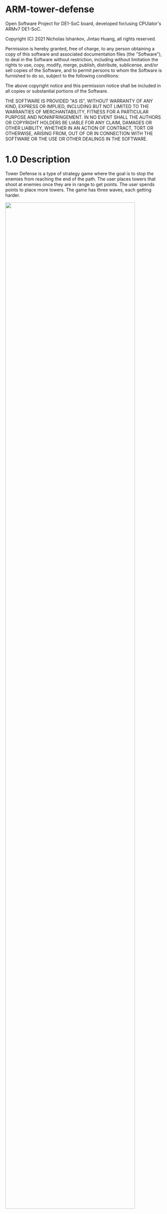 # ARM-tower-defense
Open Software Project for DE1-SoC board, developed for/using CPUlator's ARMv7 DE1-SoC. 

Copyright (C) 2021 Nicholas Ishankov, Jintao Huang, all rights reserved.

Permission is hereby granted, free of charge, to any person obtaining a copy
of this software and associated documentation files (the "Software"), to deal
in the Software without restriction, including without limitation the rights
to use, copy, modify, merge, publish, distribute, sublicense, and/or sell
copies of the Software, and to permit persons to whom the Software is
furnished to do so, subject to the following conditions:

The above copyright notice and this permission notice shall be included in all
copies or substantial portions of the Software.

THE SOFTWARE IS PROVIDED "AS IS", WITHOUT WARRANTY OF ANY KIND, EXPRESS OR
IMPLIED, INCLUDING BUT NOT LIMITED TO THE WARRANTIES OF MERCHANTABILITY,
FITNESS FOR A PARTICULAR PURPOSE AND NONINFRINGEMENT. IN NO EVENT SHALL THE
AUTHORS OR COPYRIGHT HOLDERS BE LIABLE FOR ANY CLAIM, DAMAGES OR OTHER
LIABILITY, WHETHER IN AN ACTION OF CONTRACT, TORT OR OTHERWISE, ARISING FROM,
OUT OF OR IN CONNECTION WITH THE SOFTWARE OR THE USE OR OTHER DEALINGS IN THE
SOFTWARE.

# 1.0 Description
Tower Defense is a type of strategy game where the goal is to stop the enemies from reaching the end of the path. The user places towers that shoot at enemies once they are in range to get points. The user spends points to place more towers. The game has three waves, each getting harder. 

<img src="https://user-images.githubusercontent.com/61950668/116820516-9e2f7180-ab43-11eb-8271-b8b4067b3aa6.PNG" width="90%"></img> 

# 2.0 Instructions

2.1 How to run

Load file (main.c) into CPULATOR, compile and run. Click KEY3 to start the game

2.2 Controls

LEDR: Health bar. Users start off with 10 health. Losses one health for each enemy that reaches the end 

<img src="https://user-images.githubusercontent.com/61950668/116820188-a4bce980-ab41-11eb-98a2-0d85f5d1f9eb.PNG" width="90%"></img>

KEYS: User Controls.

<img src="https://user-images.githubusercontent.com/61950668/116820222-dd5cc300-ab41-11eb-8108-0b2eaf44391a.PNG" width="90%"></img> 

KEY0= Place Light Tower ( cost 25 points )

KEY1= Place Medium Tower ( cost 50 points )

KEY2= Place Heavy Tower ( cost 100 points )

KEY3= Start / Pause

7 Seg-Display: Displays the number of points for the user, they start with 75.

<img src="https://user-images.githubusercontent.com/61950668/116820389-d2566280-ab42-11eb-8d95-695ba42d951e.PNG" width="90%"></img> 

JTAG UART: Moves the cursor (user grid square) around on the display screen. Hovering over a tower shows its range. 

<img src="https://user-images.githubusercontent.com/61950668/116820296-46443b00-ab42-11eb-9df8-8c30b59bac46.PNG" width="90%"></img> 

w - up

s - down

a - left

d - right

VGA: Displays the game

<img src="https://user-images.githubusercontent.com/61950668/116820415-f619a880-ab42-11eb-96dc-0867cc13f0f5.PNG" width="90%"></img> 

Interval Timer: Controls the tower fire rates and enemy spawn rates. Each wave contains 15 enemies. 

<img src="https://user-images.githubusercontent.com/61950668/116820344-83a8c880-ab42-11eb-90a3-3ce1686da1e1.PNG" width="90%"></img> 

2.3 Game

Towers:

<img src="https://user-images.githubusercontent.com/61950668/116820608-f797a080-ab43-11eb-8b9d-78b393e60f30.PNG" width="10%"></img> 

Light Tower: costs 25, light damage, low range, high fire rate

<img src="https://user-images.githubusercontent.com/61950668/116820690-3decff80-ab44-11eb-8542-0a290e140c1c.PNG" width="10%"></img> 

Medium Tower: costs 50, medium damage, medium range, medium fire rate

<img src="https://user-images.githubusercontent.com/61950668/116820784-b18f0c80-ab44-11eb-8932-a4981a617f86.PNG" width="10%"></img> 

Heavy Tower: costs 100, high damage, high range, low fire rate

Enemies:

<img src="https://user-images.githubusercontent.com/61950668/116820912-6b867880-ab45-11eb-9e3a-9478641a336d.PNG" width="10%"></img> 

Light Enemies: 5 points,  light health, fast speed

<img src="https://user-images.githubusercontent.com/61950668/116820956-9b358080-ab45-11eb-916a-7f9e9d05459c.PNG" width="10%"></img> 

Medium Enemies: 15 points, medium health, fast speed

<img src="https://user-images.githubusercontent.com/61950668/116820859-34b06280-ab45-11eb-8bfc-8aed642bfbe7.PNG" width="10%"></img> 

Heavy Enemies: 25 points, high health, slow speed

Waves:

Wave 1: Random enemies spawn, 15 in total

Wave 2: Heavy enemies only, 15 in total

Wave 3: Heavy enemies only with double health, 15 in total. Game ends after this wave
